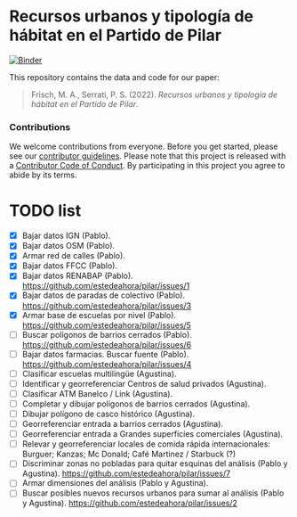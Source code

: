 
<!-- README.md is generated from README.Rmd. Please edit that file -->

# Recursos urbanos y tipología de hábitat en el Partido de Pilar

[![Binder](https://mybinder.org/badge_logo.svg)](https://mybinder.org/v2/gh/estedeahora/pilar/main?urlpath=rstudio)

This repository contains the data and code for our paper:

> Frisch, M. A., Serrati, P. S. (2022). *Recursos urbanos y tipología de
> hábitat en el Partido de Pilar*.

<!-- Name of journal/book <https://doi.org/xxx/xxx> -->
<!-- Our pre-print is online here: -->
<!-- > Authors, (YYYY). _Recursos urbanos y tipología de hábitat en el Partido de Pilar_. Name of journal/book, Accessed 10 ago. 2022. Online at <https://doi.org/xxx/xxx> -->
<!-- ### How to cite -->
<!-- Please cite this compendium as: -->
<!-- > Authors, (2022). _Compendium of R code and data for Recursos urbanos y tipología de hábitat en el Partido de Pilar_. Accessed 10 ago. 2022. Online at <https://doi.org/xxx/xxx> -->
<!-- ## Contents -->
<!-- The **analysis** directory contains: -->
<!--   - [:file\_folder: paper](/analysis/paper): R Markdown source document -->
<!--     for manuscript. Includes code to reproduce the figures and tables -->
<!--     generated by the analysis. It also has a rendered version, -->
<!--     `paper.docx`, suitable for reading (the code is replaced by figures -->
<!--     and tables in this file) -->
<!--   - [:file\_folder: data](/analysis/data): Data used in the analysis. -->
<!--   - [:file\_folder: figures](/analysis/figures): Plots and other -->
<!--     illustrations -->
<!--   - [:file\_folder: -->
<!--     supplementary-materials](/analysis/supplementary-materials): -->
<!--     Supplementary materials including notes and other documents -->
<!--     prepared and collected during the analysis. -->
<!-- ## How to run in your browser or download and run locally -->
<!-- This research compendium has been developed using the statistical programming -->
<!-- language R. To work with the compendium, you will need -->
<!-- installed on your computer the [R software](https://cloud.r-project.org/) -->
<!-- itself and optionally [RStudio Desktop](https://rstudio.com/products/rstudio/download/). -->
<!-- You can download the compendium as a zip from from this URL: -->
<!-- [master.zip](/archive/master.zip). After unzipping: -->
<!-- - open the `.Rproj` file in RStudio -->
<!-- - run `devtools::install()` to ensure you have the packages this analysis depends on (also listed in the -->
<!-- [DESCRIPTION](/DESCRIPTION) file). -->
<!-- - finally, open `analysis/paper/paper.Rmd` and knit to produce the `paper.docx`, or run `rmarkdown::render("analysis/paper/paper.Rmd")` in the R console -->
<!-- ### Licenses -->
<!-- **Text and figures :**  [CC-BY-4.0](http://creativecommons.org/licenses/by/4.0/) -->
<!-- **Code :** See the [DESCRIPTION](DESCRIPTION) file -->
<!-- **Data :** [CC-0](http://creativecommons.org/publicdomain/zero/1.0/) attribution requested in reuse -->

### Contributions

We welcome contributions from everyone. Before you get started, please
see our [contributor guidelines](CONTRIBUTING.md). Please note that this
project is released with a [Contributor Code of Conduct](CONDUCT.md). By
participating in this project you agree to abide by its terms.

# TODO list

-   [x] Bajar datos IGN (Pablo).
-   [x] Bajar datos OSM (Pablo).
-   [x] Armar red de calles (Pablo).
-   [x] Bajar datos FFCC (Pablo).
-   [x] Bajar datos RENABAP (Pablo).
    <https://github.com/estedeahora/pilar/issues/1>
-   [x] Bajar datos de paradas de colectivo (Pablo).
    <https://github.com/estedeahora/pilar/issues/3>
-   [x] Armar base de escuelas por nivel (Pablo).
    <https://github.com/estedeahora/pilar/issues/5>
-   [ ] Buscar polígonos de barrios cerrados (Pablo).
    <https://github.com/estedeahora/pilar/issues/6>
-   [ ] Bajar datos farmacias. Buscar fuente (Pablo).
    <https://github.com/estedeahora/pilar/issues/4>
-   [ ] Clasificar escuelas multilingüe (Agustina).
-   [ ] Identificar y georreferenciar Centros de salud privados
    (Agustina).
-   [ ] Clasificar ATM Banelco / Link (Agustina).
-   [ ] Completar y dibujar polígonos de barrios cerrados (Agustina).
-   [ ] Dibujar polígono de casco histórico (Agustina).
-   [ ] Georreferenciar entrada a barrios cerrados (Agustina).
-   [ ] Georreferenciar entrada a Grandes superficies comerciales
    (Agustina).
-   [ ] Relevar y georreferenciar locales de comida rápida
    internacionales: Burguer; Kanzas; Mc Donald; Café Martinez /
    Starbuck (?)
-   [ ] Discriminar zonas no pobladas para quitar esquinas del análisis
    (Pablo y Agustina). <https://github.com/estedeahora/pilar/issues/7>
-   [ ] Armar dimensiones del análisis (Pablo y Agustina).
-   [ ] Buscar posibles nuevos recursos urbanos para sumar al análisis
    (Pablo y Agustina). <https://github.com/estedeahora/pilar/issues/2>
